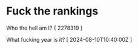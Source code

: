 # Fuck the rankings

Who the hell am I?
{ 2278319 }

What fucking year is it?
[ 2024-08-10T10:40:00Z ]
